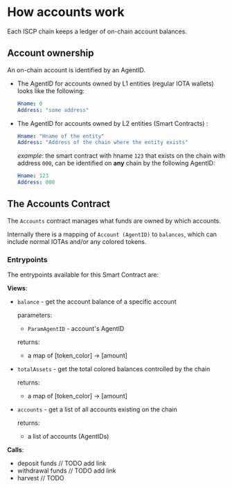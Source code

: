 # How accounts work

Each ISCP chain keeps a ledger of on-chain account balances.

## Account ownership

An on-chain account is identified by an AgentID.

- The AgentID for accounts owned by L1 entities (regular IOTA wallets) looks like the following:

    ```yaml
    Hname: 0
    Address: "some address"
    ```

- The AgentID for accounts owned by L2 entities (Smart Contracts) :

    ```yaml
    Hname: "Hname of the entity"
    Address: "Address of the chain where the entity exists"
    ```

    _example_: the smart contract with hname `123` that exists on the chain with address `000`, can be identified on **any** chain by the following AgentID:

    ```yaml
    Hname: 123
    Address: 000
    ```

## The Accounts Contract

The `Accounts` contract manages what funds are owned by which accounts.

Internally there is a mapping of `Account (AgentID)` to `balances`, which can include normal IOTAs and/or any colored tokens.

### Entrypoints

The entrypoints available for this Smart Contract are:

**Views**:

- `balance` - get the account balance of a specific account

  parameters:

  - `ParamAgentID` - account's AgentID

  returns:

  - a map of [token_color] -> [amount]

- `totalAssets` - get the total colored balances controlled by the chain
  
  returns:

  - a map of [token_color] -> [amount]

- `accounts` - get a list of all accounts existing on the chain

    returns:

  - a list of accounts (AgentIDs)

**Calls**:

- deposit funds // TODO add link
- withdrawal funds // TODO add link
- harvest // TODO
